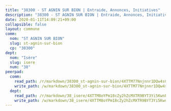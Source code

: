 ```yaml
---
title: "38300 - ST AGNIN SUR BION | Entraide, Annonces, Initiatives"
description: "38300 - ST AGNIN SUR BION | Entraide, Annonces, Initiatives"
date: 2020-01-11T14:09:21+09:00
collapsible: false
layout: commune
comm:
  nom: "ST AGNIN SUR BION"
  slug: st-agnin-sur-bion
  cp: "38300"
dept:
  nom: "Isère"
  slug: isere
  num: "38"
peerpad:
  comm:
    read_path: /r/markdown/38300_st-agnin-sur-bion/4XTTM77Nnjnnr1DQw4sCtFLYcYCq9c4pi3VGF6MnGyj6J5bUW
    write_path: /w/markdown/38300_st-agnin-sur-bion/4XTTM77Nnjnnr1DQw4sCtFLYcYCq9c4pi3VGF6MnGyj6J5bUW-K3TgU8dincRbfXEkUVurCUxZqCrNfQypxYVuVyJdhaZJeYmSpaLKwaHtcK9H3cj6oiBfPigErciqrrQ4EB5Gt5LuzpiW8MboAKszmfMjeKZNnBo3agxD35dHd2kS1eESn6yj8Wfk
  dept:
    read_path: /r/markdown/38_isere/4XTTM8oYPm18cZy2hZcMXTR9BYT3Yi5KwnFvpXu1TXaRq7Q3V
    write_path: /w/markdown/38_isere/4XTTM8oYPm18cZy2hZcMXTR9BYT3Yi5KwnFvpXu1TXaRq7Q3V-K3TgUoSzs2JpJwfbzBvgU8N95mHo7JXz7NbEctNRM3EDb2iYHA4maKm3pRQwmboULLPnLFTEhRgTawPTWpmxTxKbTwDgAEzA9tUHjpudQTWdKWfdVSegAo77eCwhXTaVG7AyUZEs
---
```


